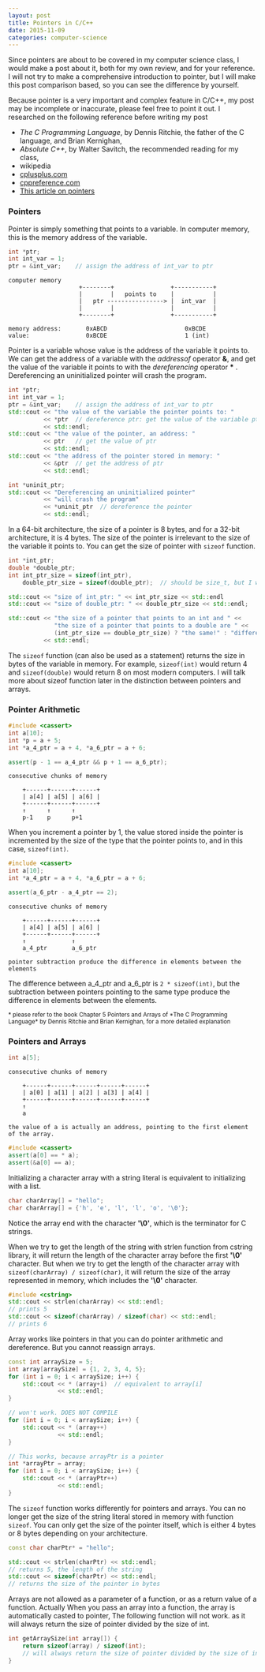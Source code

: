 ```yaml
---
layout: post
title: Pointers in C/C++
date: 2015-11-09
categories: computer-science
---
```



Since pointers are about to be covered in my computer science class,
I would make a post about it, both for my own review, and for your reference.
I will not try to make a comprehensive introduction to pointer, but I will make
this post comparison based, so you can see the difference by yourself.

Because pointer is a very important and complex feature in C/C++, my post may be incomplete or inaccurate,
please feel free to point it out. 
I researched on the following reference before writing my post

- *The C Programming Language*, by Dennis Ritchie, the father of the C language, and Brian Kernighan, 
- *Absolute C++*, by Walter Savitch, the recommended reading for my class,
- wikipedia
- [cplusplus.com](http://www.cplusplus.com/)
- [cppreference.com](http://en.cppreference.com/w/)
- [This article on pointers](http://cslibrary.stanford.edu/106/)

<!--
Most modern programming languages, like Java or Python, have abandoned the use of pointers, 
which when abused, can cause catastrophic consequences. They instead make use of
reference, which makes no difference between the reference itself and the variable obtained from dereference.
-->

### Pointers

Pointer is simply something that points to a variable. In computer memory, this is
the memory address of the variable.

```c++
int *ptr;
int int_var = 1;
ptr = &int_var;    // assign the address of int_var to ptr
```
```
computer memory
                    +--------+                +-----------+
                    |        |   points to    |           |
                    |   ptr ----------------> |  int_var  |
                    |        |                |           |
                    +--------+                +-----------+

memory address:       0xABCD                      0xBCDE
value:                0xBCDE                      1 (int)
```

Pointer is a variable whose value is the address of the variable it points to.
We can get the address of a variable with the _addressof_ operator **&**, and get the value of the
variable it points to with the _dereferencing_ operator **\*** . Dereferencing an
uninitialized pointer will crash the program.

```c++
int *ptr;
int int_var = 1;
ptr = &int_var;    // assign the address of int_var to ptr
std::cout << "the value of the variable the pointer points to: " 
          << *ptr  // dereference ptr: get the value of the variable ptr points to
          << std::endl;
std::cout << "the value of the pointer, an address: " 
          << ptr   // get the value of ptr
          << std::endl;
std::cout << "the address of the pointer stored in memory: " 
          << &ptr  // get the address of ptr
          << std::endl;

int *uninit_ptr;
std::cout << "Dereferencing an uninitialized pointer"
          << "will crash the program"
          << *uninit_ptr  // dereference the pointer 
          << std::endl;
```

In a 64-bit architecture, the size of a pointer
is 8 bytes, and for a 32-bit architecture, it is 4 bytes. The size of the pointer
is irrelevant to the size of the variable it points to. You can get the size of pointer
with ```sizeof``` function.

```c++
int *int_ptr;
double *double_ptr;
int int_ptr_size = sizeof(int_ptr), 
    double_ptr_size = sizeof(double_ptr);  // should be size_t, but I will use int for simplicity

std::cout << "size of int_ptr: " << int_ptr_size << std::endl 
std::cout << "size of double_ptr: " << double_ptr_size << std::endl;

std::cout << "the size of a pointer that points to an int and " <<
             "the size of a pointer that points to a double are " <<
             (int_ptr_size == double_ptr_size) ? "the same!" : "different!" 
          << std::endl;
```

The ```sizeof``` function (can also be used as a statement) returns the size in bytes of
the variable in memory. For example, ```sizeof(int)``` would return 4 
and ```sizeof(double)``` would return 8 on most modern computers. I will talk more
about sizeof function later in the distinction between pointers and arrays.


### Pointer Arithmetic
```c++
#include <cassert>
int a[10];
int *p = a + 5;
int *a_4_ptr = a + 4, *a_6_ptr = a + 6;

assert(p - 1 == a_4_ptr && p + 1 == a_6_ptr);
```
```
consecutive chunks of memory

    +------+------+------+
    | a[4] | a[5] | a[6] |
    +------+------+------+
    ↑      ↑      ↑
    p-1    p      p+1

```

When you increment a pointer by 1, the value stored inside the pointer is incremented
by the size of the type that the pointer points to, and in this case, ```sizeof(int)```.

```c++
#include <cassert>
int a[10];
int *a_4_ptr = a + 4, *a_6_ptr = a + 6;

assert(a_6_ptr - a_4_ptr == 2);
```
```
consecutive chunks of memory

    +------+------+------+
    | a[4] | a[5] | a[6] |
    +------+------+------+
    ↑             ↑
    a_4_ptr       a_6_ptr

pointer subtraction produce the difference in elements between the elements
```

The difference between a_4_ptr and a_6_ptr is ```2 * sizeof(int)```,
but the subtraction between pointers pointing to the same type produce 
the difference in elements between the elements.

<!--
Pointer arithmetic works on the following situations

- Comparison between pointers
  - comparison make sense when two pointers point to members of the same array
- Addition and subtraction of integers on a pointer
- Subtraction of a pointer to another pointer of the members of the same array
-->

<small>
    * please refer to the book Chapter 5 Pointers and Arrays of 
    *The C Programming Language* by Dennis Ritchie and Brian Kernighan, for a more detailed explanation
</small>

### Pointers and Arrays

```c++
int a[5];
```
```
consecutive chunks of memory

    +------+------+------+------+------+
    | a[0] | a[1] | a[2] | a[3] | a[4] |
    +------+------+------+------+------+
    ↑
    a

the value of a is actually an address, pointing to the first element 
of the array.
```
```c++
#include <cassert>
assert(a[0] == * a);
assert(&a[0] == a);
```

Initializing a character array with a string literal is equivalent to
initializing with a list.

```c++
char charArray[] = "hello";
char charArray[] = {'h', 'e', 'l', 'l', 'o', '\0'};
```

Notice the array end with the character **'\0'**, which is the terminator for C strings.

When we try to get the length of the string with strlen function from cstring library,
it will return the length of the character array before the first **'\0'** character.
But when we try to get the length of the character array with ```sizeof(charArray) / sizeof(char)```,
it will return the size of the array represented in memory, which includes the
**'\0'** character.

```c++
#include <cstring>
std::cout << strlen(charArray) << std::endl;
// prints 5
std::cout << sizeof(charArray) / sizeof(char) << std::endl;
// prints 6
```

Array works like pointers in that you can do pointer arithmetic and dereference.
But you cannot reassign arrays.

```c++
const int arraySize = 5;
int array[arraySize] = {1, 2, 3, 4, 5};
for (int i = 0; i < arraySize; i++) {
    std::cout << * (array+i)  // equivalent to array[i]
              << std::endl;
}

// won't work. DOES NOT COMPILE
for (int i = 0; i < arraySize; i++) {
    std::cout << * (array++)
              << std::endl;
}

// This works, because arrayPtr is a pointer
int *arrayPtr = array;
for (int i = 0; i < arraySize; i++) {
    std::cout << * (arrayPtr++)
              << std::endl;
}
```

The ```sizeof``` function works differently for pointers and arrays.
You can no longer get the size of the string literal stored in memory with function ```sizeof```. 
You can only get the size of the pointer itself, 
which is either 4 bytes or 8 bytes depending on your architecture.

```c++
const char charPtr* = "hello";
```
```c++
std::cout << strlen(charPtr) << std::endl;
// returns 5, the length of the string
std::cout << sizeof(charPtr) << std::endl;
// returns the size of the pointer in bytes
```

Arrays are not allowed as a parameter of a function, or as a return value of a function.
Actually When you pass an array into a function, the array is automatically casted to pointer,
The following function will not work. as it will always return the size of pointer divided by the size of int.

```c++
int getArraySize(int array[]) {
    return sizeof(array) / sizeof(int);
    // will always return the size of pointer divided by the size of int
}
```
